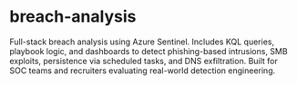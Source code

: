 # breach-analysis
Full-stack breach analysis using Azure Sentinel. Includes KQL queries, playbook logic, and dashboards to detect phishing-based intrusions, SMB exploits, persistence via scheduled tasks, and DNS exfiltration. Built for SOC teams and recruiters evaluating real-world detection engineering.
